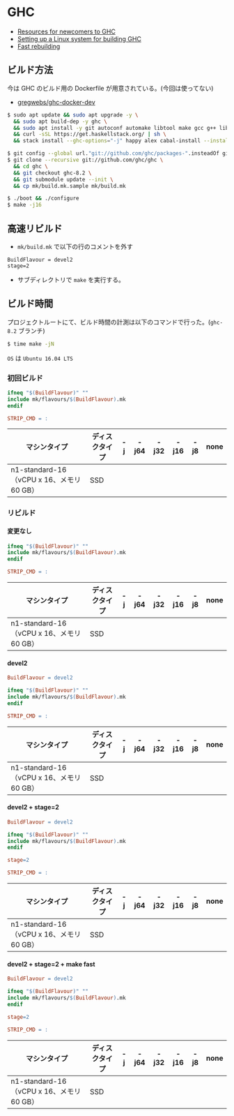 # GHC

- [Resources for newcomers to GHC](https://ghc.haskell.org/trac/ghc/wiki/Newcomers)
- [Setting up a Linux system for building GHC](https://ghc.haskell.org/trac/ghc/wiki/Building/Preparation/Linux)
- [Fast rebuilding](https://ghc.haskell.org/trac/ghc/wiki/Building/Using#HowtomakeGHCbuildquickly)

## ビルド方法

今は GHC のビルド用の Dockerfile が用意されている。(今回は使ってない)

- [gregwebs/ghc-docker-dev](https://github.com/gregwebs/ghc-docker-dev)

```bash
$ sudo apt update && sudo apt upgrade -y \
  && sudo apt build-dep -y ghc \
  && sudo apt install -y git autoconf automake libtool make gcc g++ libgmp-dev ncurses-dev libtinfo-dev python3 xz-utils linux-tools-generic xutils-dev \
  && curl -sSL https://get.haskellstack.org/ | sh \
  && stack install --ghc-options="-j" happy alex cabal-install --install-ghc

$ git config --global url."git://github.com/ghc/packages-".insteadOf git://github.com/ghc/packages/
$ git clone --recursive git://github.com/ghc/ghc \
  && cd ghc \
  && git checkout ghc-8.2 \
  && git submodule update --init \
  && cp mk/build.mk.sample mk/build.mk

$ ./boot && ./configure
$ make -j16
```

## 高速リビルド
- `mk/build.mk` で以下の行のコメントを外す

```make
BuildFlavour = devel2
stage=2
```

- サブディレクトリで `make` を実行する。

## ビルド時間

プロジェクトルートにて、ビルド時間の計測は以下のコマンドで行った。(`ghc-8.2` ブランチ)

```bash
$ time make -jN
```

`OS` は `Ubuntu 16.04 LTS`

### 初回ビルド

```makefile
ifneq "$(BuildFlavour)" ""
include mk/flavours/$(BuildFlavour).mk
endif

STRIP_CMD = :
```

マシンタイプ | ディスクタイプ | -j | -j64 | -j32 | -j16 | -j8 | none |
-----------|-------------|----|------|------|------|-----|------|
n1-standard-16 （vCPU x 16、メモリ 60 GB） | SSD | | | | | |

### リビルド

#### 変更なし

```makefile
ifneq "$(BuildFlavour)" ""
include mk/flavours/$(BuildFlavour).mk
endif

STRIP_CMD = :
```

マシンタイプ | ディスクタイプ | -j | -j64 | -j32 | -j16 | -j8 | none |
-----------|-------------|----|------|------|------|-----|------|
n1-standard-16 （vCPU x 16、メモリ 60 GB） | SSD | | | | | |


#### devel2

```makefile
BuildFlavour = devel2

ifneq "$(BuildFlavour)" ""
include mk/flavours/$(BuildFlavour).mk
endif

STRIP_CMD = :
```

マシンタイプ | ディスクタイプ | -j | -j64 | -j32 | -j16 | -j8 | none |
-----------|-------------|----|------|------|------|-----|------|
n1-standard-16 （vCPU x 16、メモリ 60 GB） | SSD | | | | | |


#### devel2 + stage=2

```makefile
BuildFlavour = devel2

ifneq "$(BuildFlavour)" ""
include mk/flavours/$(BuildFlavour).mk
endif

stage=2

STRIP_CMD = :
```

マシンタイプ | ディスクタイプ | -j | -j64 | -j32 | -j16 | -j8 | none |
-----------|-------------|----|------|------|------|-----|------|
n1-standard-16 （vCPU x 16、メモリ 60 GB） | SSD | | | | | |

#### devel2 + stage=2 + make fast

```makefile
BuildFlavour = devel2

ifneq "$(BuildFlavour)" ""
include mk/flavours/$(BuildFlavour).mk
endif

stage=2

STRIP_CMD = :
```

マシンタイプ | ディスクタイプ | -j | -j64 | -j32 | -j16 | -j8 | none |
-----------|-------------|----|------|------|------|-----|------|
n1-standard-16 （vCPU x 16、メモリ 60 GB） | SSD | | | | | |
